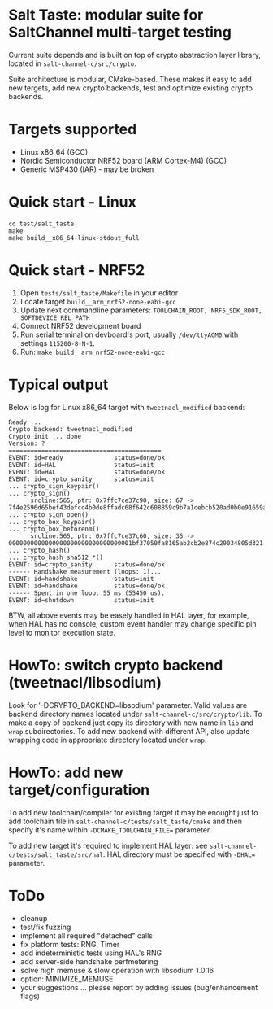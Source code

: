 Salt Taste: modular suite for SaltChannel multi-target testing
==========================================

Current suite depends and is built on top of crypto abstraction layer library,
located in `salt-channel-c/src/crypto`.

Suite architecture is modular, CMake-based. These makes it easy to add new tergets, add new crypto backends,
test and optimize existing crypto backends.


Targets supported
=================
* Linux x86_64 (GCC)
* Nordic Semiconductor NRF52 board (ARM Cortex-M4) (GCC)
* Generic MSP430 (IAR) - may be broken

Quick start - Linux
============================

```shell
cd test/salt_taste
make
make build__x86_64-linux-stdout_full
```


Quick start - NRF52
============================

1. Open `tests/salt_taste/Makefile` in your editor
2. Locate target `build__arm_nrf52-none-eabi-gcc`
3. Update next commandline parameters: `TOOLCHAIN_ROOT, NRF5_SDK_ROOT, SOFTDEVICE_REL_PATH`
4. Connect NRF52 development board
5. Run serial terminal on devboard's port, usually `/dev/ttyACM0` with settings `115200-8-N-1`.
6. Run: `make build__arm_nrf52-none-eabi-gcc`


Typical output
====================

Below is log for Linux x86_64 target with `tweetnacl_modified` backend:
```
Ready ... 
Crypto backend: tweetnacl_modified
Crypto init ... done 
Version: ?
==========================================
EVENT: id=ready              status=done/ok           
EVENT: id=HAL                status=init              
EVENT: id=HAL                status=done/ok           
EVENT: id=crypto_sanity      status=init              
... crypto_sign_keypair()
... crypto_sign()
      srcline:565, ptr: 0x7ffc7ce37c90, size: 67 -> 7f4e2596d65bef43defcc4b0de8ffadc68f642c608859c9b7a1cebcb520ad0b0e91659a1374001707305cc25dfbb7cb720f51c2eb843d9ea344bc66d65d66c0d030303
... crypto_sign_open()
... crypto_box_keypair()
... crypto_box_beforenm()
      srcline:565, ptr: 0x7ffc7ce37c60, size: 35 -> 0000000000000000000000000000000001bf37050fa8165ab2cb2e874c29034805d321
... crypto_hash()
... crypto_hash_sha512_*()
EVENT: id=crypto_sanity      status=done/ok           
------ Handshake measurement (loops: 1)...
EVENT: id=handshake          status=init              
EVENT: id=handshake          status=done/ok           
------ Spent in one loop: 55 ms (55450 us).
EVENT: id=shutdown           status=init
```

BTW, all above events may be easely handled in HAL layer, for example, 
when HAL has no console, custom event handler may change specific pin level to monitor execution state.


HowTo: switch crypto backend (tweetnacl/libsodium)
==============================

Look for '-DCRYPTO_BACKEND=libsodium' parameter. Valid values are backend directory names located under
`salt-channel-c/src/crypto/lib`. To make a copy of backend just copy its directory with new name in `lib` 
and `wrap` subdirectories. To add new backend with different API, also update wrapping code in appropriate
directory located under `wrap`.

HowTo: add new target/configuration
==============================

To add new toolchain/compiler for existing target it may be enought just to add toolchain file in
`salt-channel-c/tests/salt_taste/cmake` and then specify it's name within `-DCMAKE_TOOLCHAIN_FILE=` parameter.

To add new target it's required to implement HAL layer: see `salt-channel-c/tests/salt_taste/src/hal`.
HAL directory must be specified with `-DHAL=` parameter.

ToDo
=====
* cleanup
* test/fix fuzzing
* implement all required "detached" calls
* fix platform tests: RNG, Timer 
* add indeterministic tests using HAL's RNG
* add server-side handshake perfmetering
* solve high memuse & slow operation with libsodium 1.0.16
* option: MINIMIZE_MEMUSE
* your suggestions ... please report by adding issues (bug/enhancement flags)

